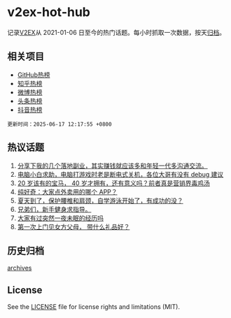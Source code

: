 # v2ex-hot-hub

 记录[V2EX](https://www.v2ex.com/)从 2021-01-06 日至今的热门话题。每小时抓取一次数据，按天[归档](archives)。
 
 ## 相关项目

- [GitHub热榜](https://github.com/it985/github-hot-hub)
- [知乎热榜](https://github.com/it985/zhihu-hot-hub)
- [微博热榜](https://github.com/it985/weibo-hot-hub)
- [头条热榜](https://github.com/it985/toutiao-hot-hub)
- [抖音热榜](https://github.com/it985/douyin-hot-hub)


 `更新时间：2025-06-17 12:17:55 +0800`

## 热议话题

1. [分享下我的几个落地副业，其实赚钱就应该多和年轻一代多沟通交流。](https://www.v2ex.com/t/1138862)
1. [电脑小白求助，电脑打游戏时老是断电式关机，各位大哥有没有 debug 建议](https://www.v2ex.com/t/1138851)
1. [20 岁该有的宝马， 40 岁才拥有，还有意义吗？前者真是营销界毒鸡汤](https://www.v2ex.com/t/1139066)
1. [纯好奇：大家点外卖用的哪个 APP？](https://www.v2ex.com/t/1138845)
1. [夏天到了，保护腰椎和肩颈，自学游泳开始了，有成功的没？](https://www.v2ex.com/t/1139036)
1. [兄弟们，新手健身求指导。](https://www.v2ex.com/t/1138894)
1. [大家有过突然一夜未眠的经历吗](https://www.v2ex.com/t/1139031)
1. [第一次上门见女方父母， 带什么礼品好？](https://www.v2ex.com/t/1139071)

## 历史归档

[archives](archives)

## License

See the [LICENSE](LICENSE) file for license rights and limitations (MIT).
